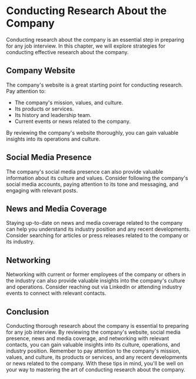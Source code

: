 Conducting Research About the Company
======================================================================================

Conducting research about the company is an essential step in preparing for any job interview. In this chapter, we will explore strategies for conducting effective research about the company.

Company Website
---------------

The company's website is a great starting point for conducting research. Pay attention to:

* The company's mission, values, and culture.
* Its products or services.
* Its history and leadership team.
* Current events or news related to the company.

By reviewing the company's website thoroughly, you can gain valuable insights into its operations and culture.

Social Media Presence
---------------------

The company's social media presence can also provide valuable information about its culture and values. Consider following the company's social media accounts, paying attention to its tone and messaging, and engaging with relevant posts.

News and Media Coverage
-----------------------

Staying up-to-date on news and media coverage related to the company can help you understand its industry position and any recent developments. Consider searching for articles or press releases related to the company or its industry.

Networking
----------

Networking with current or former employees of the company or others in the industry can also provide valuable insights into the company's culture and operations. Consider reaching out via LinkedIn or attending industry events to connect with relevant contacts.

Conclusion
----------

Conducting thorough research about the company is essential to preparing for any job interview. By reviewing the company's website, social media presence, news and media coverage, and networking with relevant contacts, you can gain valuable insights into its culture, operations, and industry position. Remember to pay attention to the company's mission, values, and culture, its products or services, and any recent developments or news related to the company. With these tips in mind, you'll be well on your way to mastering the art of conducting research about the company.
